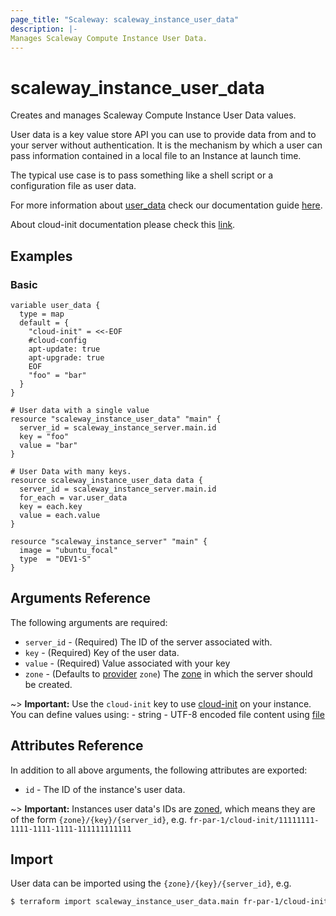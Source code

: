 ```yaml
---
page_title: "Scaleway: scaleway_instance_user_data"
description: |-
Manages Scaleway Compute Instance User Data.
---
```


# scaleway_instance_user_data

Creates and manages Scaleway Compute Instance User Data values.

User data is a key value store API you can use to provide data from and to your server without authentication. It is the mechanism by which a user can pass information contained in a local file to an Instance at launch time.

The typical use case is to pass something like a shell script or a configuration file as user data.

For more information about [user_data](https://developers.scaleway.com/en/products/instance/api/#patch-9ef3ec)  check our documentation guide [here](https://www.scaleway.com/en/docs/compute/instances/how-to/use-boot-modes/#how-to-use-cloud-init).

About cloud-init documentation please check this [link](https://cloudinit.readthedocs.io/en/latest/).

## Examples

### Basic

```hcl
variable user_data {
  type = map
  default = {
    "cloud-init" = <<-EOF
    #cloud-config
    apt-update: true
    apt-upgrade: true
    EOF
    "foo" = "bar"
  }
}

# User data with a single value
resource "scaleway_instance_user_data" "main" {
  server_id = scaleway_instance_server.main.id
  key = "foo"
  value = "bar"
}

# User Data with many keys.
resource scaleway_instance_user_data data {
  server_id = scaleway_instance_server.main.id
  for_each = var.user_data
  key = each.key
  value = each.value
}

resource "scaleway_instance_server" "main" {
  image = "ubuntu_focal"
  type  = "DEV1-S"
}
```

## Arguments Reference

The following arguments are required:

- `server_id` - (Required) The ID of the server associated with.
- `key` - (Required) Key of the user data.
- `value` - (Required) Value associated with your key
- `zone` - (Defaults to [provider](../index.md#arguments-reference) `zone`) The [zone](../guides/regions_and_zones.md#zones) in which the server should be created.

~> **Important:**   Use the `cloud-init` key to use [cloud-init](https://cloudinit.readthedocs.io/en/latest/) on your instance.
  You can define values using:
    - string
    - UTF-8 encoded file content using [file](https://www.terraform.io/language/functions/file)

## Attributes Reference

In addition to all above arguments, the following attributes are exported:

- `id` - The ID of the instance's user data.

~> **Important:** Instances user data's IDs are [zoned](../guides/regions_and_zones.md#resource-ids), which means they are of the form `{zone}/{key}/{server_id}`, e.g. `fr-par-1/cloud-init/11111111-1111-1111-1111-111111111111`

## Import

User data can be imported using the `{zone}/{key}/{server_id}`, e.g.

```bash
$ terraform import scaleway_instance_user_data.main fr-par-1/cloud-init/11111111-1111-1111-1111-111111111111
```
